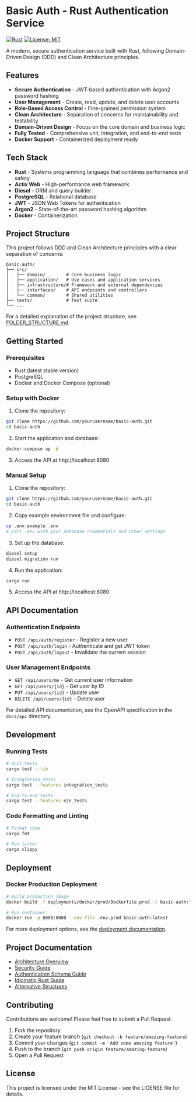 # Basic Auth - Rust Authentication Service

[![Rust](https://img.shields.io/badge/rust-1.75.0%2B-orange.svg)](https://www.rust-lang.org/)
[![License: MIT](https://img.shields.io/badge/License-MIT-blue.svg)](LICENSE)

A modern, secure authentication service built with Rust, following Domain-Driven Design (DDD) and Clean Architecture
principles.

## Features

- **Secure Authentication** - JWT-based authentication with Argon2 password hashing
- **User Management** - Create, read, update, and delete user accounts
- **Role-Based Access Control** - Fine-grained permission system
- **Clean Architecture** - Separation of concerns for maintainability and testability
- **Domain-Driven Design** - Focus on the core domain and business logic
- **Fully Tested** - Comprehensive unit, integration, and end-to-end tests
- **Docker Support** - Containerized deployment ready

## Tech Stack

- **Rust** - Systems programming language that combines performance and safety
- **Actix Web** - High-performance web framework
- **Diesel** - ORM and query builder
- **PostgreSQL** - Relational database
- **JWT** - JSON Web Tokens for authentication
- **Argon2** - State-of-the-art password hashing algorithm
- **Docker** - Containerization

## Project Structure

This project follows DDD and Clean Architecture principles with a clear separation of concerns:

```
basic-auth/
├── src/
│   ├── domain/        # Core business logic
│   ├── application/   # Use cases and application services
│   ├── infrastructure/# Framework and external dependencies
│   ├── interfaces/    # API endpoints and controllers
│   └── common/        # Shared utilities
├── tests/             # Test suite
└── ...
```

For a detailed explanation of the project structure, see [FOLDER_STRUCTURE.md](FOLDER_STRUCTURE.md).

## Getting Started

### Prerequisites

- Rust (latest stable version)
- PostgreSQL
- Docker and Docker Compose (optional)

### Setup with Docker

1. Clone the repository:

```bash
git clone https://github.com/yourusername/basic-auth.git
cd basic-auth
```

2. Start the application and database:

```bash
docker-compose up -d
```

3. Access the API at http://localhost:8080

### Manual Setup

1. Clone the repository:

```bash
git clone https://github.com/yourusername/basic-auth.git
cd basic-auth
```

2. Copy example environment file and configure:

```bash
cp .env.example .env
# Edit .env with your database credentials and other settings
```

3. Set up the database:

```bash
diesel setup
diesel migration run
```

4. Run the application:

```bash
cargo run
```

5. Access the API at http://localhost:8080

## API Documentation

### Authentication Endpoints

- `POST /api/auth/register` - Register a new user
- `POST /api/auth/login` - Authenticate and get JWT token
- `POST /api/auth/logout` - Invalidate the current session

### User Management Endpoints

- `GET /api/users/me` - Get current user information
- `GET /api/users/{id}` - Get user by ID
- `PUT /api/users/{id}` - Update user
- `DELETE /api/users/{id}` - Delete user

For detailed API documentation, see the OpenAPI specification in the `docs/api` directory.

## Development

### Running Tests

```bash
# Unit tests
cargo test --lib

# Integration tests
cargo test --features integration_tests

# End-to-end tests
cargo test --features e2e_tests
```

### Code Formatting and Linting

```bash
# Format code
cargo fmt

# Run linter
cargo clippy
```

## Deployment

### Docker Production Deployment

```bash
# Build production image
docker build -f deployments/docker/prod/Dockerfile.prod -t basic-auth:latest .

# Run container
docker run -p 8080:8080 --env-file .env.prod basic-auth:latest
```

For more deployment options, see the [deployment documentation](deployments/README.md).

## Project Documentation

- [Architecture Overview](docs/architecture/ARCHITECTURE.md)
- [Security Guide](SECURITY_GUIDE.md)
- [Authentication Schema Guide](AUTHENTICATION_SCHEMA_GUIDE.md)
- [Idiomatic Rust Guide](IDIOMATIC_RUST_GUIDE.md)
- [Alternative Structures](ALTERNATIVE_STRUCTURES.md)

## Contributing

Contributions are welcome! Please feel free to submit a Pull Request.

1. Fork the repository
2. Create your feature branch (`git checkout -b feature/amazing-feature`)
3. Commit your changes (`git commit -m 'Add some amazing feature'`)
4. Push to the branch (`git push origin feature/amazing-feature`)
5. Open a Pull Request

## License

This project is licensed under the MIT License - see the LICENSE file for details.
